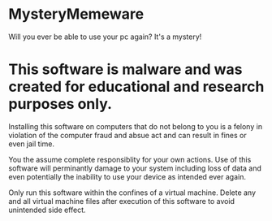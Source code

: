 # MysteryMemeware
Will you ever be able to use your pc again? It's a mystery!

# This software is malware and was created for educational and research purposes only.

Installing this software on computers that do not belong to you is a felony in violation of the computer fraud and absue act and can result in fines or even jail time.

You the assume complete responsiblity for your own actions. Use of this software will perminantly damage to your system including loss of data and even potentially the inability to use your device as intended ever again.

Only run this software within the confines of a virtual machine. Delete any and all virtual machine files after execution of this software to avoid unintended side effect.

